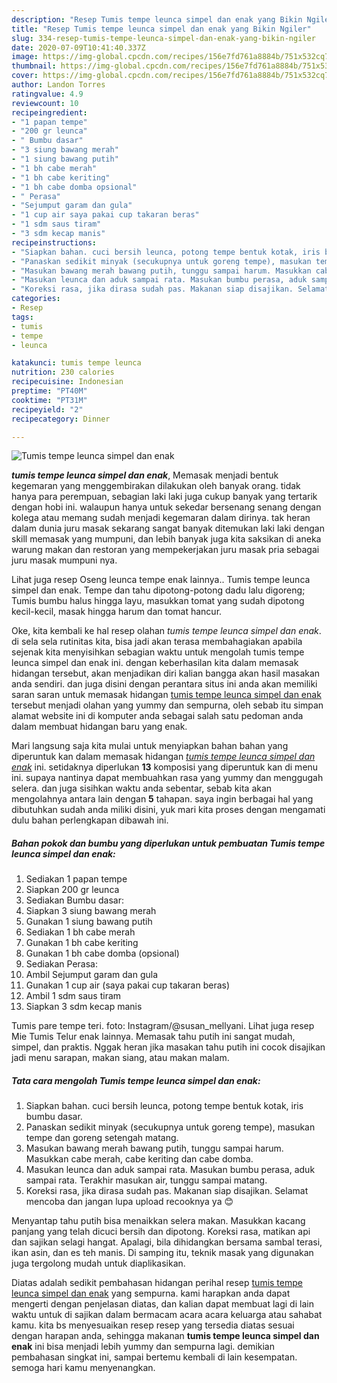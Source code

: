 ```yaml
---
description: "Resep Tumis tempe leunca simpel dan enak yang Bikin Ngiler"
title: "Resep Tumis tempe leunca simpel dan enak yang Bikin Ngiler"
slug: 334-resep-tumis-tempe-leunca-simpel-dan-enak-yang-bikin-ngiler
date: 2020-07-09T10:41:40.337Z
image: https://img-global.cpcdn.com/recipes/156e7fd761a8884b/751x532cq70/tumis-tempe-leunca-simpel-dan-enak-foto-resep-utama.jpg
thumbnail: https://img-global.cpcdn.com/recipes/156e7fd761a8884b/751x532cq70/tumis-tempe-leunca-simpel-dan-enak-foto-resep-utama.jpg
cover: https://img-global.cpcdn.com/recipes/156e7fd761a8884b/751x532cq70/tumis-tempe-leunca-simpel-dan-enak-foto-resep-utama.jpg
author: Landon Torres
ratingvalue: 4.9
reviewcount: 10
recipeingredient:
- "1 papan tempe"
- "200 gr leunca"
- " Bumbu dasar"
- "3 siung bawang merah"
- "1 siung bawang putih"
- "1 bh cabe merah"
- "1 bh cabe keriting"
- "1 bh cabe domba opsional"
- " Perasa"
- "Sejumput garam dan gula"
- "1 cup air saya pakai cup takaran beras"
- "1 sdm saus tiram"
- "3 sdm kecap manis"
recipeinstructions:
- "Siapkan bahan. cuci bersih leunca, potong tempe bentuk kotak, iris bumbu dasar."
- "Panaskan sedikit minyak (secukupnya untuk goreng tempe), masukan tempe dan goreng setengah matang."
- "Masukan bawang merah bawang putih, tunggu sampai harum. Masukkan cabe merah, cabe keriting dan cabe domba."
- "Masukan leunca dan aduk sampai rata. Masukan bumbu perasa, aduk sampai rata. Terakhir masukan air, tunggu sampai matang."
- "Koreksi rasa, jika dirasa sudah pas. Makanan siap disajikan. Selamat mencoba dan jangan lupa upload recooknya ya 😊"
categories:
- Resep
tags:
- tumis
- tempe
- leunca

katakunci: tumis tempe leunca 
nutrition: 230 calories
recipecuisine: Indonesian
preptime: "PT40M"
cooktime: "PT31M"
recipeyield: "2"
recipecategory: Dinner

---
```



![Tumis tempe leunca simpel dan enak](https://img-global.cpcdn.com/recipes/156e7fd761a8884b/751x532cq70/tumis-tempe-leunca-simpel-dan-enak-foto-resep-utama.jpg)

<b><i>tumis tempe leunca simpel dan enak</i></b>, Memasak menjadi bentuk kegemaran yang menggembirakan dilakukan oleh banyak orang. tidak hanya para perempuan, sebagian laki laki juga cukup banyak yang tertarik dengan hobi ini. walaupun hanya untuk sekedar bersenang senang dengan kolega atau memang sudah menjadi kegemaran dalam dirinya. tak heran dalam dunia juru masak sekarang sangat banyak ditemukan laki laki dengan skill memasak yang mumpuni, dan lebih banyak juga kita saksikan di aneka warung makan dan restoran yang mempekerjakan juru masak pria sebagai juru masak mumpuni nya.

Lihat juga resep Oseng leunca tempe enak lainnya.. Tumis tempe leunca simpel dan enak. Tempe dan tahu dipotong-potong dadu lalu digoreng; Tumis bumbu halus hingga layu, masukkan tomat yang sudah dipotong kecil-kecil, masak hingga harum dan tomat hancur.

Oke, kita kembali ke hal resep olahan <i>tumis tempe leunca simpel dan enak</i>. di sela sela rutinitas kita, bisa jadi akan terasa membahagiakan apabila sejenak kita menyisihkan sebagian waktu untuk mengolah tumis tempe leunca simpel dan enak ini. dengan keberhasilan kita dalam memasak hidangan tersebut, akan menjadikan diri kalian bangga akan hasil masakan anda sendiri. dan juga disini dengan perantara situs ini anda akan memiliki saran saran untuk memasak hidangan <u>tumis tempe leunca simpel dan enak</u> tersebut menjadi olahan yang yummy dan sempurna, oleh sebab itu simpan alamat website ini di komputer anda sebagai salah satu pedoman anda dalam membuat hidangan baru yang enak.


Mari langsung saja kita mulai untuk menyiapkan bahan bahan yang diperuntuk kan dalam memasak hidangan <u><i>tumis tempe leunca simpel dan enak</i></u> ini. setidaknya diperlukan <b>13</b> komposisi yang diperuntuk kan di menu ini. supaya nantinya dapat membuahkan rasa yang yummy dan menggugah selera. dan juga sisihkan waktu anda sebentar, sebab kita akan mengolahnya antara lain dengan <b>5</b> tahapan. saya ingin berbagai hal yang dibutuhkan sudah anda miliki disini, yuk mari kita proses dengan mengamati dulu bahan perlengkapan dibawah ini.

<!--inarticleads1-->

##### Bahan pokok dan bumbu yang diperlukan untuk pembuatan Tumis tempe leunca simpel dan enak:

1. Sediakan 1 papan tempe
1. Siapkan 200 gr leunca
1. Sediakan  Bumbu dasar:
1. Siapkan 3 siung bawang merah
1. Gunakan 1 siung bawang putih
1. Sediakan 1 bh cabe merah
1. Gunakan 1 bh cabe keriting
1. Gunakan 1 bh cabe domba (opsional)
1. Sediakan  Perasa:
1. Ambil Sejumput garam dan gula
1. Gunakan 1 cup air (saya pakai cup takaran beras)
1. Ambil 1 sdm saus tiram
1. Siapkan 3 sdm kecap manis


Tumis pare tempe teri. foto: Instagram/@susan_mellyani. Lihat juga resep Mie Tumis Telur enak lainnya. Memasak tahu putih ini sangat mudah, simpel, dan praktis. Nggak heran jika masakan tahu putih ini cocok disajikan jadi menu sarapan, makan siang, atau makan malam. 

<!--inarticleads2-->

##### Tata cara mengolah Tumis tempe leunca simpel dan enak:

1. Siapkan bahan. cuci bersih leunca, potong tempe bentuk kotak, iris bumbu dasar.
1. Panaskan sedikit minyak (secukupnya untuk goreng tempe), masukan tempe dan goreng setengah matang.
1. Masukan bawang merah bawang putih, tunggu sampai harum. Masukkan cabe merah, cabe keriting dan cabe domba.
1. Masukan leunca dan aduk sampai rata. Masukan bumbu perasa, aduk sampai rata. Terakhir masukan air, tunggu sampai matang.
1. Koreksi rasa, jika dirasa sudah pas. Makanan siap disajikan. Selamat mencoba dan jangan lupa upload recooknya ya 😊


Menyantap tahu putih bisa menaikkan selera makan. Masukkan kacang panjang yang telah dicuci bersih dan dipotong. Koreksi rasa, matikan api dan sajikan selagi hangat. Apalagi, bila dihidangkan bersama sambal terasi, ikan asin, dan es teh manis. Di samping itu, teknik masak yang digunakan juga tergolong mudah untuk diaplikasikan. 

Diatas adalah sedikit pembahasan hidangan perihal resep <u>tumis tempe leunca simpel dan enak</u> yang sempurna. kami harapkan anda dapat mengerti dengan penjelasan diatas, dan kalian dapat membuat lagi di lain waktu untuk di sajikan dalam bermacam acara acara keluarga atau sahabat kamu. kita bs menyesuaikan resep resep yang tersedia diatas sesuai dengan harapan anda, sehingga makanan <b>tumis tempe leunca simpel dan enak</b> ini bisa menjadi lebih yummy dan sempurna lagi. demikian pembahasan singkat ini, sampai bertemu kembali di lain kesempatan. semoga hari kamu menyenangkan.
